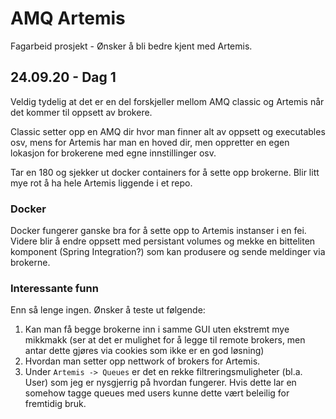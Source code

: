 # AMQ Artemis

Fagarbeid prosjekt - Ønsker å bli bedre kjent med Artemis.

## 24.09.20 - Dag 1
Veldig tydelig at det er en del forskjeller mellom AMQ classic og 
Artemis når det kommer til oppsett av brokere.

Classic setter opp en AMQ dir hvor man finner alt av oppsett og executables osv, 
mens for Artemis har man en hoved dir, men oppretter en egen lokasjon for brokerene
med egne innstillinger osv.

Tar en 180 og sjekker ut docker containers for å sette opp brokerne. 
Blir litt mye rot å ha hele Artemis liggende i et repo.

### Docker
Docker fungerer ganske bra for å sette opp to Artemis instanser i en fei.
Videre blir å endre oppsett med persistant volumes og mekke en bitteliten komponent 
(Spring Integration?) som kan produsere og sende meldinger via brokerne.

### Interessante funn
Enn så lenge ingen.
Ønsker å teste ut følgende:
1. Kan man få begge brokerne inn i samme GUI uten ekstremt mye mikkmakk 
(ser at det er mulighet for å legge til remote brokers, men antar dette gjøres via 
cookies som ikke er en god løsning)
2. Hvordan man setter opp nettwork of brokers for Artemis.
3. Under `Artemis -> Queues` er det en rekke filtreringsmuligheter (bl.a. User) 
som jeg er nysgjerrig på hvordan fungerer. Hvis dette lar en somehow tagge queues med 
users kunne dette vært beleilig for fremtidig bruk.

